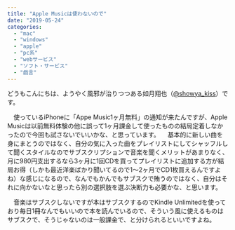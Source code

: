 ```yaml
---
title: "Apple Musicは使わないので"
date: "2019-05-24"
categories: 
  - "mac"
  - "windows"
  - "apple"
  - "pc系"
  - "webサービス"
  - "ソフト・サービス"
  - "戯言"
---
```


どうもこんにちは、ようやく風邪が治りつつある如月翔也（[@showya\_kiss](http://twitter.com/showya_kiss)）です。

　使っているiPhoneに「Appe Music1ヶ月無料」の通知が来たんですが、Apple Musicは以前無料体験の他に誤って1ヶ月課金して使ったものの結局定着しなかったので今回も試さないでいいかな、と思っています。 　基本的に新しい曲を身にまとうのではなく、自分の気に入った曲をプレイリストにしてシャッフルして聞くスタイルなのでサブスクリプションで音楽を聞くメリットがあまりなく、月に980円支出するなら3ヶ月に1回CDを買ってプレイリストに追加する方が結局お得（しかも最近洋楽ばかり聞いてるので1〜2ヶ月でCD1枚買えるんですよね）な感じになるので、なんでもかんでもサブスクで賄うのではなく、自分はそれに向かないなと思ったら別の選択肢を選ぶ決断力も必要かな、と思います。

　音楽はサブスクしないですが本はサブスクするのでKindle Unlimitedを使っており毎日1冊なんでもいいので本を読んでいるので、そういう風に使えるものはサブスクで、そうじゃないのは一般課金で、と分けられるといいですよね。
